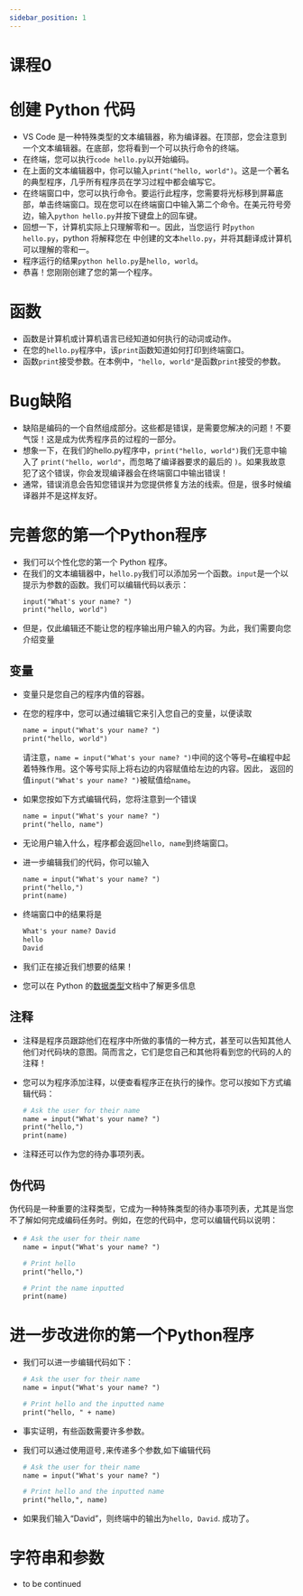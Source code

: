 ```yaml
---
sidebar_position: 1
---
```

# 课程0

# 创建 Python 代码

- VS Code 是一种特殊类型的文本编辑器，称为编译器。在顶部，您会注意到一个文本编辑器。在底部，您将看到一个可以执行命令的终端。
- 在终端，您可以执行`code hello.py`以开始编码。
- 在上面的文本编辑器中，你可以输入`print("hello, world")`。这是一个著名的典型程序，几乎所有程序员在学习过程中都会编写它。
- 在终端窗口中，您可以执行命令。要运行此程序，您需要将光标移到屏幕底部，单击终端窗口。现在您可以在终端窗口中输入第二个命令。在美元符号旁边，输入`python hello.py`并按下键盘上的回车键。
- 回想一下，计算机实际上只理解零和一。因此，当您运行 时`python hello.py`，python 将解释您在 中创建的文本`hello.py`，并将其翻译成计算机可以理解的零和一。
- 程序运行的结果`python hello.py`是`hello, world`。
- 恭喜！您刚刚创建了您的第一个程序。

# 函数

- 函数是计算机或计算机语言已经知道如何执行的动词或动作。
- 在您的`hello.py`程序中，该`print`函数知道如何打印到终端窗口。
- 函数`print`接受参数。在本例中，`"hello, world"`是函数`print`接受的参数。

# Bug缺陷

- 缺陷是编码的一个自然组成部分。这些都是错误，是需要您解决的问题！不要气馁！这是成为优秀程序员的过程的一部分。
- 想象一下，在我们的hello.py程序中，`print("hello, world")`我们无意中输入了 `print("hello, world"`，而忽略了编译器要求的最后的 `)`。如果我故意犯了这个错误，你会发现编译器会在终端窗口中输出错误！
- 通常，错误消息会告知您错误并为您提供修复方法的线索。但是，很多时候编译器并不是这样友好。

# 完善您的第一个Python程序

- 我们可以个性化您的第一个 Python 程序。
- 在我们的文本编辑器中，`hello.py`我们可以添加另一个函数。`input`是一个以提示为参数的函数。我们可以编辑代码以表示：
  ```apache
  input("What's your name? ")
  print("hello, world")
  ```
- 但是，仅此编辑还不能让您的程序输出用户输入的内容。为此，我们需要向您介绍变量

## 变量

- 变量只是您自己的程序内值的容器。
- 在您的程序中，您可以通过编辑它来引入您自己的变量，以便读取

  ```apache
  name = input("What's your name? ")
  print("hello, world")
  ```

  请注意，`name = input("What's your name? ")`中间的这个等号`=`在编程中起着特殊作用。这个等号实际上将右边的内容赋值给左边的内容。因此， 返回的值`input("What's your name? ")`被赋值给`name`。
- 如果您按如下方式编辑代码，您将注意到一个错误

  ```apache
  name = input("What's your name? ")
  print("hello, name")
  ```
- 无论用户输入什么，程序都会返回`hello, name`到终端窗口。
- 进一步编辑我们的代码，你可以输入

  ```apache
  name = input("What's your name? ")
  print("hello,")
  print(name)
  ```
- 终端窗口中的结果将是

  ```apache
  What's your name? David
  hello
  David
  ```
- 我们正在接近我们想要的结果！
- 您可以在 Python 的[数据类型](https://docs.python.org/3/library/datatypes.html)文档中了解更多信息

## 注释

- 注释是程序员跟踪他们在程序中所做的事情的一种方式，甚至可以告知其他人他们对代码块的意图。简而言之，它们是您自己和其他将看到您的代码的人的注释！
- 您可以为程序添加注释，以便查看程序正在执行的操作。您可以按如下方式编辑代码：

  ```apache
  # Ask the user for their name
  name = input("What's your name? ")
  print("hello,")
  print(name)
  ```
- 注释还可以作为您的待办事项列表。

## 伪代码

伪代码是一种重要的注释类型，它成为一种特殊类型的待办事项列表，尤其是当您不了解如何完成编码任务时。例如，在您的代码中，您可以编辑代码以说明：

- ```apache
  # Ask the user for their name
  name = input("What's your name? ")

  # Print hello
  print("hello,")

  # Print the name inputted
  print(name)
  ```

# 进一步改进你的第一个Python程序

- 我们可以进一步编辑代码如下：

  ```apache
  # Ask the user for their name
  name = input("What's your name? ")

  # Print hello and the inputted name
  print("hello, " + name)
  ```
- 事实证明，有些函数需要许多参数。
- 我们可以通过使用逗号`,`来传递多个参数,如下编辑代码

  ```apache
  # Ask the user for their name
  name = input("What's your name? ")

  # Print hello and the inputted name
  print("hello,", name)
  ```
- 如果我们输入“David”，则终端中的输出为`hello, David`. 成功了。

# 字符串和参数
- to be continued

